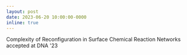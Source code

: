 ```yaml
---
layout: post
date: 2023-06-20 10:00:00-0000
inline: true
---
```


Complexity of Reconfiguration in Surface Chemical Reaction Networks accepted at DNA '23
